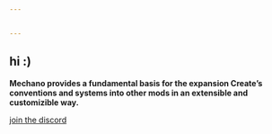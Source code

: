 ```yaml
---


---
```


<h2 id="hi-">hi :)</h2>
<p><img src="https://media.forgecdn.net/attachments/description/1064431/description_dcf2ff3a-89ae-4cff-a2c7-10b1e04fa13e.png" alt=""><strong>Mechano provides a fundamental basis for the expansion Create’s conventions and systems into other mods in an extensible and customizible way.</strong></p>
<p><a href="https://discord.gg/85ufgRwy2g">join the discord</a></p>

